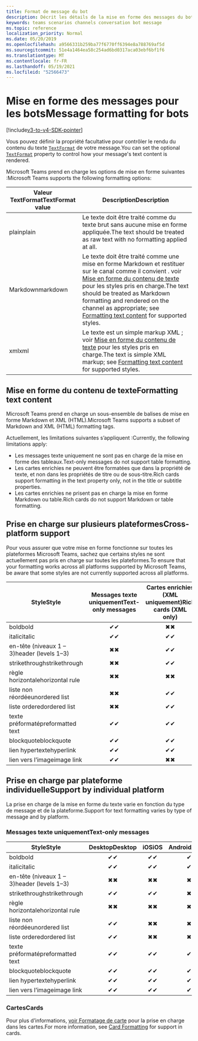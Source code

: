 ```yaml
---
title: Format de message du bot
description: Décrit les détails de la mise en forme des messages du bot
keywords: teams scenarios channels conversation bot message
ms.topic: reference
localization_priority: Normal
ms.date: 05/20/2019
ms.openlocfilehash: a9566331b259ba77f6770ff6394e8a788769af5d
ms.sourcegitcommit: 51e4a1464ea58c254ad6bd0317aca03ebf6bf1f6
ms.translationtype: MT
ms.contentlocale: fr-FR
ms.lasthandoff: 05/19/2021
ms.locfileid: "52566473"
---
```

# <a name="message-formatting-for-bots"></a><span data-ttu-id="26b76-104">Mise en forme des messages pour les bots</span><span class="sxs-lookup"><span data-stu-id="26b76-104">Message formatting for bots</span></span>

[!include[v3-to-v4-SDK-pointer](~/includes/v3-to-v4-pointer-bots.md)]

<span data-ttu-id="26b76-105">Vous pouvez définir la propriété facultative pour contrôler le rendu du contenu du texte [`TextFormat`](/bot-framework/dotnet/bot-builder-dotnet-create-messages#customizing-a-message) de votre message.</span><span class="sxs-lookup"><span data-stu-id="26b76-105">You can set the optional [`TextFormat`](/bot-framework/dotnet/bot-builder-dotnet-create-messages#customizing-a-message) property to control how your message's text content is rendered.</span></span>

<span data-ttu-id="26b76-106">Microsoft Teams prend en charge les options de mise en forme suivantes :</span><span class="sxs-lookup"><span data-stu-id="26b76-106">Microsoft Teams supports the following formatting options:</span></span>

| <span data-ttu-id="26b76-107">Valeur TextFormat</span><span class="sxs-lookup"><span data-stu-id="26b76-107">TextFormat value</span></span> | <span data-ttu-id="26b76-108">Description</span><span class="sxs-lookup"><span data-stu-id="26b76-108">Description</span></span> |
| --- | --- |
| <span data-ttu-id="26b76-109">plain</span><span class="sxs-lookup"><span data-stu-id="26b76-109">plain</span></span> | <span data-ttu-id="26b76-110">Le texte doit être traité comme du texte brut sans aucune mise en forme appliquée.</span><span class="sxs-lookup"><span data-stu-id="26b76-110">The text should be treated as raw text with no formatting applied at all.</span></span> |
| <span data-ttu-id="26b76-111">Markdown</span><span class="sxs-lookup"><span data-stu-id="26b76-111">markdown</span></span> | <span data-ttu-id="26b76-112">Le texte doit être traité comme une mise en forme Markdown et restituer sur le canal comme il convient . voir [Mise en forme du contenu de texte](#formatting-text-content) pour les styles pris en charge.</span><span class="sxs-lookup"><span data-stu-id="26b76-112">The text should be treated as Markdown formatting and rendered on the channel as appropriate; see [Formatting text content](#formatting-text-content) for supported styles.</span></span> |
| <span data-ttu-id="26b76-113">xml</span><span class="sxs-lookup"><span data-stu-id="26b76-113">xml</span></span> | <span data-ttu-id="26b76-114">Le texte est un simple markup XML ; voir [Mise en forme du contenu de texte](#formatting-text-content) pour les styles pris en charge.</span><span class="sxs-lookup"><span data-stu-id="26b76-114">The text is simple XML markup; see [Formatting text content](#formatting-text-content) for supported styles.</span></span> |

## <a name="formatting-text-content"></a><span data-ttu-id="26b76-115">Mise en forme du contenu de texte</span><span class="sxs-lookup"><span data-stu-id="26b76-115">Formatting text content</span></span>

<span data-ttu-id="26b76-116">Microsoft Teams prend en charge un sous-ensemble de balises de mise en forme Markdown et XML (HTML).</span><span class="sxs-lookup"><span data-stu-id="26b76-116">Microsoft Teams supports a subset of Markdown and XML (HTML) formatting tags.</span></span>

<span data-ttu-id="26b76-117">Actuellement, les limitations suivantes s’appliquent :</span><span class="sxs-lookup"><span data-stu-id="26b76-117">Currently, the following limitations apply:</span></span>

* <span data-ttu-id="26b76-118">Les messages texte uniquement ne sont pas en charge de la mise en forme des tableaux.</span><span class="sxs-lookup"><span data-stu-id="26b76-118">Text-only messages do not support table formatting.</span></span>
* <span data-ttu-id="26b76-119">Les cartes enrichies ne peuvent être formatées que dans la propriété de texte, et non dans les propriétés de titre ou de sous-titre.</span><span class="sxs-lookup"><span data-stu-id="26b76-119">Rich cards support formatting in the text property only, not in the title or subtitle properties.</span></span>
* <span data-ttu-id="26b76-120">Les cartes enrichies ne prisent pas en charge la mise en forme Markdown ou table.</span><span class="sxs-lookup"><span data-stu-id="26b76-120">Rich cards do not support Markdown or table formatting.</span></span>

## <a name="cross-platform-support"></a><span data-ttu-id="26b76-121">Prise en charge sur plusieurs plateformes</span><span class="sxs-lookup"><span data-stu-id="26b76-121">Cross-platform support</span></span>

<span data-ttu-id="26b76-122">Pour vous assurer que votre mise en forme fonctionne sur toutes les plateformes Microsoft Teams, sachez que certains styles ne sont actuellement pas pris en charge sur toutes les plateformes.</span><span class="sxs-lookup"><span data-stu-id="26b76-122">To ensure that your formatting works across all platforms supported by Microsoft Teams, be aware that some styles are not currently supported across all platforms.</span></span>

| <span data-ttu-id="26b76-123">Style</span><span class="sxs-lookup"><span data-stu-id="26b76-123">Style</span></span>                     | <span data-ttu-id="26b76-124">Messages texte uniquement</span><span class="sxs-lookup"><span data-stu-id="26b76-124">Text-only messages</span></span> | <span data-ttu-id="26b76-125">Cartes enrichies (XML uniquement)</span><span class="sxs-lookup"><span data-stu-id="26b76-125">Rich cards (XML only)</span></span> |
| ---                       | :---: | :---: |
| <span data-ttu-id="26b76-126">bold</span><span class="sxs-lookup"><span data-stu-id="26b76-126">bold</span></span>                      | <span data-ttu-id="26b76-127">✔</span><span class="sxs-lookup"><span data-stu-id="26b76-127">✔</span></span> | <span data-ttu-id="26b76-128">✖</span><span class="sxs-lookup"><span data-stu-id="26b76-128">✖</span></span> |
| <span data-ttu-id="26b76-129">italic</span><span class="sxs-lookup"><span data-stu-id="26b76-129">italic</span></span>                    | <span data-ttu-id="26b76-130">✔</span><span class="sxs-lookup"><span data-stu-id="26b76-130">✔</span></span> | <span data-ttu-id="26b76-131">✔</span><span class="sxs-lookup"><span data-stu-id="26b76-131">✔</span></span> |
| <span data-ttu-id="26b76-132">en-tête (niveaux 1 &ndash; 3)</span><span class="sxs-lookup"><span data-stu-id="26b76-132">header (levels 1&ndash;3)</span></span> | <span data-ttu-id="26b76-133">✖</span><span class="sxs-lookup"><span data-stu-id="26b76-133">✖</span></span> | <span data-ttu-id="26b76-134">✔</span><span class="sxs-lookup"><span data-stu-id="26b76-134">✔</span></span> |
| <span data-ttu-id="26b76-135">strikethrough</span><span class="sxs-lookup"><span data-stu-id="26b76-135">strikethrough</span></span>             | <span data-ttu-id="26b76-136">✖</span><span class="sxs-lookup"><span data-stu-id="26b76-136">✖</span></span> | <span data-ttu-id="26b76-137">✔</span><span class="sxs-lookup"><span data-stu-id="26b76-137">✔</span></span> |
| <span data-ttu-id="26b76-138">règle horizontale</span><span class="sxs-lookup"><span data-stu-id="26b76-138">horizontal rule</span></span>           | <span data-ttu-id="26b76-139">✖</span><span class="sxs-lookup"><span data-stu-id="26b76-139">✖</span></span> | <span data-ttu-id="26b76-140">✖</span><span class="sxs-lookup"><span data-stu-id="26b76-140">✖</span></span> |
| <span data-ttu-id="26b76-141">liste non réordée</span><span class="sxs-lookup"><span data-stu-id="26b76-141">unordered list</span></span>            | <span data-ttu-id="26b76-142">✖</span><span class="sxs-lookup"><span data-stu-id="26b76-142">✖</span></span> | <span data-ttu-id="26b76-143">✔</span><span class="sxs-lookup"><span data-stu-id="26b76-143">✔</span></span> |
| <span data-ttu-id="26b76-144">liste ordered</span><span class="sxs-lookup"><span data-stu-id="26b76-144">ordered list</span></span>              | <span data-ttu-id="26b76-145">✖</span><span class="sxs-lookup"><span data-stu-id="26b76-145">✖</span></span> | <span data-ttu-id="26b76-146">✔</span><span class="sxs-lookup"><span data-stu-id="26b76-146">✔</span></span> |
| <span data-ttu-id="26b76-147">texte préformaté</span><span class="sxs-lookup"><span data-stu-id="26b76-147">preformatted text</span></span>         | <span data-ttu-id="26b76-148">✔</span><span class="sxs-lookup"><span data-stu-id="26b76-148">✔</span></span> | <span data-ttu-id="26b76-149">✔</span><span class="sxs-lookup"><span data-stu-id="26b76-149">✔</span></span> |
| <span data-ttu-id="26b76-150">blockquote</span><span class="sxs-lookup"><span data-stu-id="26b76-150">blockquote</span></span>                | <span data-ttu-id="26b76-151">✔</span><span class="sxs-lookup"><span data-stu-id="26b76-151">✔</span></span> | <span data-ttu-id="26b76-152">✔</span><span class="sxs-lookup"><span data-stu-id="26b76-152">✔</span></span> |
| <span data-ttu-id="26b76-153">lien hypertexte</span><span class="sxs-lookup"><span data-stu-id="26b76-153">hyperlink</span></span>                 | <span data-ttu-id="26b76-154">✔</span><span class="sxs-lookup"><span data-stu-id="26b76-154">✔</span></span> | <span data-ttu-id="26b76-155">✔</span><span class="sxs-lookup"><span data-stu-id="26b76-155">✔</span></span> |
| <span data-ttu-id="26b76-156">lien vers l’image</span><span class="sxs-lookup"><span data-stu-id="26b76-156">image link</span></span>                | <span data-ttu-id="26b76-157">✔</span><span class="sxs-lookup"><span data-stu-id="26b76-157">✔</span></span> | <span data-ttu-id="26b76-158">✖</span><span class="sxs-lookup"><span data-stu-id="26b76-158">✖</span></span> |

## <a name="support-by-individual-platform"></a><span data-ttu-id="26b76-159">Prise en charge par plateforme individuelle</span><span class="sxs-lookup"><span data-stu-id="26b76-159">Support by individual platform</span></span>

<span data-ttu-id="26b76-160">La prise en charge de la mise en forme du texte varie en fonction du type de message et de la plateforme.</span><span class="sxs-lookup"><span data-stu-id="26b76-160">Support for text formatting varies by type of message and by platform.</span></span>

### <a name="text-only-messages"></a><span data-ttu-id="26b76-161">Messages texte uniquement</span><span class="sxs-lookup"><span data-stu-id="26b76-161">Text-only messages</span></span>

| <span data-ttu-id="26b76-162">Style</span><span class="sxs-lookup"><span data-stu-id="26b76-162">Style</span></span>                     | <span data-ttu-id="26b76-163">Desktop</span><span class="sxs-lookup"><span data-stu-id="26b76-163">Desktop</span></span> | <span data-ttu-id="26b76-164">iOS</span><span class="sxs-lookup"><span data-stu-id="26b76-164">iOS</span></span> | <span data-ttu-id="26b76-165">Android</span><span class="sxs-lookup"><span data-stu-id="26b76-165">Android</span></span> |
| ---                       | :---: | :---: | :---: |
| <span data-ttu-id="26b76-166">bold</span><span class="sxs-lookup"><span data-stu-id="26b76-166">bold</span></span>                      | <span data-ttu-id="26b76-167">✔</span><span class="sxs-lookup"><span data-stu-id="26b76-167">✔</span></span> | <span data-ttu-id="26b76-168">✔</span><span class="sxs-lookup"><span data-stu-id="26b76-168">✔</span></span> | <span data-ttu-id="26b76-169">✔</span><span class="sxs-lookup"><span data-stu-id="26b76-169">✔</span></span> |
| <span data-ttu-id="26b76-170">italic</span><span class="sxs-lookup"><span data-stu-id="26b76-170">italic</span></span>                    | <span data-ttu-id="26b76-171">✔</span><span class="sxs-lookup"><span data-stu-id="26b76-171">✔</span></span> | <span data-ttu-id="26b76-172">✔</span><span class="sxs-lookup"><span data-stu-id="26b76-172">✔</span></span> | <span data-ttu-id="26b76-173">✔</span><span class="sxs-lookup"><span data-stu-id="26b76-173">✔</span></span> |
| <span data-ttu-id="26b76-174">en-tête (niveaux 1 &ndash; 3)</span><span class="sxs-lookup"><span data-stu-id="26b76-174">header (levels 1&ndash;3)</span></span> | <span data-ttu-id="26b76-175">✖</span><span class="sxs-lookup"><span data-stu-id="26b76-175">✖</span></span> | <span data-ttu-id="26b76-176">✖</span><span class="sxs-lookup"><span data-stu-id="26b76-176">✖</span></span> | <span data-ttu-id="26b76-177">✖</span><span class="sxs-lookup"><span data-stu-id="26b76-177">✖</span></span> |
| <span data-ttu-id="26b76-178">strikethrough</span><span class="sxs-lookup"><span data-stu-id="26b76-178">strikethrough</span></span>             | <span data-ttu-id="26b76-179">✔</span><span class="sxs-lookup"><span data-stu-id="26b76-179">✔</span></span> | <span data-ttu-id="26b76-180">✔</span><span class="sxs-lookup"><span data-stu-id="26b76-180">✔</span></span> | <span data-ttu-id="26b76-181">✖</span><span class="sxs-lookup"><span data-stu-id="26b76-181">✖</span></span> |
| <span data-ttu-id="26b76-182">règle horizontale</span><span class="sxs-lookup"><span data-stu-id="26b76-182">horizontal rule</span></span>           | <span data-ttu-id="26b76-183">✖</span><span class="sxs-lookup"><span data-stu-id="26b76-183">✖</span></span> | <span data-ttu-id="26b76-184">✖</span><span class="sxs-lookup"><span data-stu-id="26b76-184">✖</span></span> | <span data-ttu-id="26b76-185">✖</span><span class="sxs-lookup"><span data-stu-id="26b76-185">✖</span></span> |
| <span data-ttu-id="26b76-186">liste non réordée</span><span class="sxs-lookup"><span data-stu-id="26b76-186">unordered list</span></span>            | <span data-ttu-id="26b76-187">✔</span><span class="sxs-lookup"><span data-stu-id="26b76-187">✔</span></span> | <span data-ttu-id="26b76-188">✖</span><span class="sxs-lookup"><span data-stu-id="26b76-188">✖</span></span> | <span data-ttu-id="26b76-189">✖</span><span class="sxs-lookup"><span data-stu-id="26b76-189">✖</span></span> |
| <span data-ttu-id="26b76-190">liste ordered</span><span class="sxs-lookup"><span data-stu-id="26b76-190">ordered list</span></span>              | <span data-ttu-id="26b76-191">✔</span><span class="sxs-lookup"><span data-stu-id="26b76-191">✔</span></span> | <span data-ttu-id="26b76-192">✖</span><span class="sxs-lookup"><span data-stu-id="26b76-192">✖</span></span> | <span data-ttu-id="26b76-193">✖</span><span class="sxs-lookup"><span data-stu-id="26b76-193">✖</span></span> |
| <span data-ttu-id="26b76-194">texte préformaté</span><span class="sxs-lookup"><span data-stu-id="26b76-194">preformatted text</span></span>         | <span data-ttu-id="26b76-195">✔</span><span class="sxs-lookup"><span data-stu-id="26b76-195">✔</span></span> | <span data-ttu-id="26b76-196">✔</span><span class="sxs-lookup"><span data-stu-id="26b76-196">✔</span></span> | <span data-ttu-id="26b76-197">✔</span><span class="sxs-lookup"><span data-stu-id="26b76-197">✔</span></span> |
| <span data-ttu-id="26b76-198">blockquote</span><span class="sxs-lookup"><span data-stu-id="26b76-198">blockquote</span></span>                | <span data-ttu-id="26b76-199">✔</span><span class="sxs-lookup"><span data-stu-id="26b76-199">✔</span></span> | <span data-ttu-id="26b76-200">✔</span><span class="sxs-lookup"><span data-stu-id="26b76-200">✔</span></span> | <span data-ttu-id="26b76-201">✔</span><span class="sxs-lookup"><span data-stu-id="26b76-201">✔</span></span> |
| <span data-ttu-id="26b76-202">lien hypertexte</span><span class="sxs-lookup"><span data-stu-id="26b76-202">hyperlink</span></span>                 | <span data-ttu-id="26b76-203">✔</span><span class="sxs-lookup"><span data-stu-id="26b76-203">✔</span></span> | <span data-ttu-id="26b76-204">✔</span><span class="sxs-lookup"><span data-stu-id="26b76-204">✔</span></span> | <span data-ttu-id="26b76-205">✔</span><span class="sxs-lookup"><span data-stu-id="26b76-205">✔</span></span> |
| <span data-ttu-id="26b76-206">lien vers l’image</span><span class="sxs-lookup"><span data-stu-id="26b76-206">image link</span></span>                | <span data-ttu-id="26b76-207">✔</span><span class="sxs-lookup"><span data-stu-id="26b76-207">✔</span></span> | <span data-ttu-id="26b76-208">✔</span><span class="sxs-lookup"><span data-stu-id="26b76-208">✔</span></span> | <span data-ttu-id="26b76-209">✔</span><span class="sxs-lookup"><span data-stu-id="26b76-209">✔</span></span> |

### <a name="cards"></a><span data-ttu-id="26b76-210">Cartes</span><span class="sxs-lookup"><span data-stu-id="26b76-210">Cards</span></span>

<span data-ttu-id="26b76-211">Pour plus d’informations, [voir Formatage de carte](~/task-modules-and-cards/cards/cards-format.md) pour la prise en charge dans les cartes.</span><span class="sxs-lookup"><span data-stu-id="26b76-211">For more information, see [Card Formatting](~/task-modules-and-cards/cards/cards-format.md) for support in cards.</span></span>

